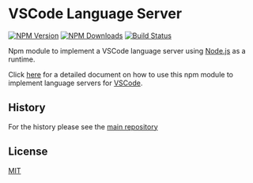 # VSCode Language Server

[![NPM Version](https://img.shields.io/npm/v/vscode-languageserver.svg)](https://npmjs.org/package/vscode-languageserver)
[![NPM Downloads](https://img.shields.io/npm/dm/vscode-languageserver.svg)](https://npmjs.org/package/vscode-languageserver)
[![Build Status](https://travis-ci.org/Microsoft/vscode-languageserver-node.svg?branch=master)](https://travis-ci.org/Microsoft/vscode-languageserver-node)

Npm module to implement a VSCode language server using [Node.js](https://nodejs.org/) as a runtime.

Click [here](https://code.visualstudio.com/docs/extensions/example-language-server) for a detailed document on how to use this npm module
to implement language servers for [VSCode](https://code.visualstudio.com/).

## History

For the history please see the [main repository](https://github.com/Microsoft/vscode-languageserver-node/blob/master/README.md)

## License

[MIT](https://github.com/Microsoft/vscode-languageserver-node/blob/master/License.txt)
